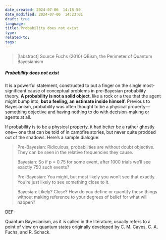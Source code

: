 ```yaml
---
date_created: 2024-07-06  14:18:50
date_modified: 2024-07-06  14:23:01
draft: true
language: 
title: Probability does not exist
type: 
related-to: 
tags:
---
```




> [!abstract] Source
> Fuchs (2010) QBism, the Perimeter of Quantum Bayesianism

##### Probability does not exist

It is a powerful statement, constructed to put a finger on the single most-significant cause of conceptual problems in pre-Bayesian probability theory. **A probability is not a solid object**, like a rock or a tree that the agent might bump into, **but a feeling, an estimate inside himself**.
Previous to Bayesianism, probability was often thought to be a physical property—something objective and having nothing to do with decision-making or agents at all.


If probability is to be a physical property, it had better be a rather ghostly one— one that can be told of in campfire stories, but never quite prodded out of the shadows. Here’s a sample dialogue:

> Pre-Bayesian: Ridiculous, probabilities are without doubt objective. They can be seen in the relative frequencies they cause.
>
> Bayesian: So if p = 0.75 for some event, after 1000 trials we’ll see exactly 750 such events?
>
> Pre-Bayesian: You might, but most likely you won’t see that exactly. You’re just likely to see something close to it.
>
> Bayesian: Likely? Close? How do you define or quantify these things without making reference to your degrees of belief for what will happen?



DEF:

Quantum Bayesianism, as it is called in the literature, usually refers to a point of view on quantum states originally developed by C. M. Caves, C. A. Fuchs, and R. Schack.